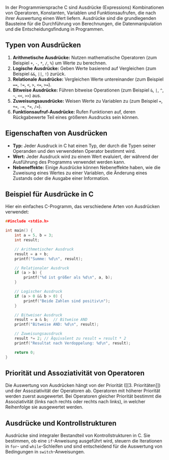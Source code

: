 In der Programmiersprache C sind Ausdrücke (Expressions) Kombinationen von Operatoren, Konstanten, Variablen und Funktionsaufrufen, die nach ihrer Auswertung einen Wert liefern. Ausdrücke sind die grundlegenden Bausteine für die Durchführung von Berechnungen, die Datenmanipulation und die Entscheidungsfindung in Programmen.

## Typen von Ausdrücken

1. **Arithmetische Ausdrücke:** Nutzen mathematische Operatoren (zum Beispiel `+`, `-`, `*`, `/`, `%`) um Werte zu berechnen.
2. **Logische Ausdrücke:** Geben Werte basierend auf Vergleichen (zum Beispiel `&&`, `||`, `!`) zurück.
3. **Relationale Ausdrücke:** Vergleichen Werte untereinander (zum Beispiel `==`, `!=`, `<`, `>`, `<=`, `>=`).
4. **Bitweise Ausdrücke:** Führen bitweise Operationen (zum Beispiel `&`, `|`, `^`, `~`, `<<`, `>>`) aus.
5. **Zuweisungsausdrücke:** Weisen Werte zu Variablen zu (zum Beispiel `=`, `+=`, `-=`, `*=`, `/=`).
6. **Funktionsaufruf-Ausdrücke:** Rufen Funktionen auf, deren Rückgabewerte Teil eines größeren Ausdrucks sein können.

## Eigenschaften von Ausdrücken

- **Typ:** Jeder Ausdruck in C hat einen Typ, der durch die Typen seiner Operanden und den verwendeten Operator bestimmt wird.
- **Wert:** Jeder Ausdruck wird zu einem Wert evaluiert, der während der Ausführung des Programms verwendet werden kann.
- **Nebeneffekte:** Einige Ausdrücke können Nebeneffekte haben, wie die Zuweisung eines Wertes zu einer Variablen, die Änderung eines Zustands oder die Ausgabe einer Information.

## Beispiel für Ausdrücke in C

Hier ein einfaches C-Programm, das verschiedene Arten von Ausdrücken verwendet:

```cpp
##include <stdio.h>

int main() {
    int a = 5, b = 3;
    int result;

    // Arithmetischer Ausdruck
    result = a + b;
    printf("Summe: %d\n", result);

    // Relationaler Ausdruck
    if (a > b) {
        printf("%d ist größer als %d\n", a, b);
    }

    // Logischer Ausdruck
    if (a > 0 && b > 0) {
        printf("Beide Zahlen sind positiv\n");
    }

    // Bitweiser Ausdruck
    result = a & b;  // Bitweise AND
    printf("Bitweise AND: %d\n", result);

    // Zuweisungsausdruck
    result *= 2; // Äquivalent zu result = result * 2
    printf("Resultat nach Verdoppelung: %d\n", result);

    return 0;
}
```

## Priorität und Assoziativität von Operatoren

Die Auswertung von Ausdrücken hängt von der Priorität ([[3. Prioritäten]]) und der Assoziativität der Operatoren ab. Operatoren mit höherer Priorität werden zuerst ausgewertet. Bei Operatoren gleicher Priorität bestimmt die Assoziativität (links nach rechts oder rechts nach links), in welcher Reihenfolge sie ausgewertet werden.

## Ausdrücke und Kontrollstrukturen

Ausdrücke sind integraler Bestandteil von Kontrollstrukturen in C. Sie bestimmen, ob eine `if`-Anweisung ausgeführt wird, steuern die Iterationen in `for`- und `while`-Schleifen und sind entscheidend für die Auswertung von Bedingungen in `switch`-Anweisungen.